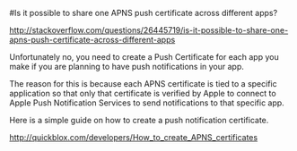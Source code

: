 #Is it possible to share one APNS push certificate across different apps?

http://stackoverflow.com/questions/26445719/is-it-possible-to-share-one-apns-push-certificate-across-different-apps

Unfortunately no, you need to create a Push Certificate for each app you make if you are planning to have push notifications in your app.

The reason for this is because each APNS certificate is tied to a specific application so that only that certificate is verified by Apple to connect to Apple Push Notification Services to send notifications to that specific app.

Here is a simple guide on how to create a push notification certificate.

http://quickblox.com/developers/How_to_create_APNS_certificates